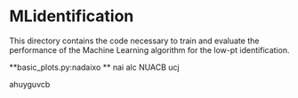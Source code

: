 # MLidentification

This directory contains the code necessary to train and evaluate the performance of the Machine Learning algorithm for the low-pt identification.

**basic_plots.py:nadaixo  ** nai alc 
NUACB ucj

ahuyguvcb

